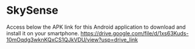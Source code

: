 # SkySense
 
Access below the APK link for this Android application to download and install it on your smartphone.
https://drive.google.com/file/d/1xs63Kuds-10mOqdg3wknKQxCS1QJkVDU/view?usp=drive_link
